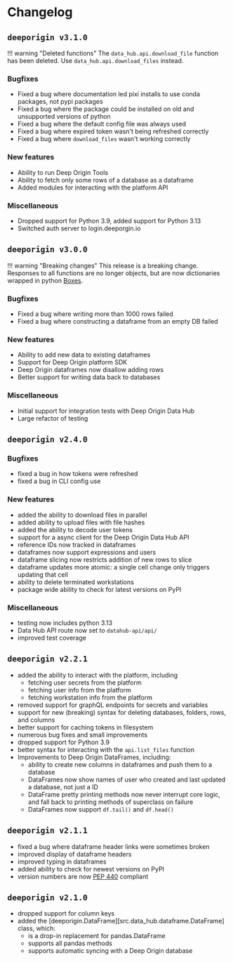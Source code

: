 # Changelog

## `deeporigin v3.1.0`

!!! warning "Deleted functions"
    The `data_hub.api.download_file`  function has been deleted. Use `data_hub.api.download_files` instead.

### Bugfixes

- Fixed a bug where documentation led pixi installs to use conda packages, not pypi packages
- Fixed a bug where the package could be installed on old and unsupported versions of python
- Fixed a bug where the default config file was always used
- Fixed a bug where expired token wasn't being refreshed correctly
- Fixed a bug where `download_files` wasn't working correctly

### New features

- Ability to run Deep Origin Tools
- Ability to fetch only some rows of a database as a dataframe
- Added modules for interacting with the platform API

### Miscellaneous

- Dropped support for Python 3.9, added support for Python 3.13
- Switched auth server to login.deeporgin.io


## `deeporigin v3.0.0`

!!! warning "Breaking changes"
    This release is a breaking change. Responses to all functions are no longer objects, but are now dictionaries wrapped in python [Boxes](https://pypi.org/project/python-box/). 

### Bugfixes

- Fixed a bug where writing more than 1000 rows failed
- Fixed a bug where constructing a dataframe from an empty DB failed


### New features

- Ability to add new data to existing dataframes
- Support for Deep Origin platform SDK
- Deep Origin dataframes now disallow adding rows
- Better support for writing data back to databases

### Miscellaneous 

- Initial support for integration tests with Deep Origin Data Hub
- Large refactor of testing

## `deeporigin v2.4.0`

### Bugfixes

- fixed a bug in how tokens were refreshed
- fixed a bug in CLI config use


### New features

- added the ability to download files in parallel
- added ability to upload files with file hashes 
- added the ability to decode user tokens
- support for a async client for the Deep Origin Data Hub API
- reference IDs now tracked in dataframes 
- dataframes now support expressions and users 
- dataframe slicing now restricts addition of new rows to slice
- dataframe updates more atomic: a single cell change only triggers updating that cell
- ability to delete terminated workstations 
- package wide ability to check for latest versions on PyPI

### Miscellaneous

- testing now includes python 3.13
- Data Hub API route now set to `datahub-api/api/`
- improved test coverage

## `deeporigin v2.2.1`

- added the ability to interact with the platform, including
    - fetching user secrets from the platform
    - fetching user info from the platform
    - fetching workstation info from the platform
- removed support for graphQL endpoints for secrets and variables
- support for new (breaking) syntax for deleting databases, folders, rows, and columns
- better support for caching tokens in filesystem
- numerous bug fixes and small improvements
- dropped support for Python 3.9
- better syntax for interacting with the `api.list_files` function
- Improvements to Deep Origin DataFrames, including:
    - ability to create new columns in dataframes and push them to a database
    - DataFrames now show names of user who created and last updated a database, not just a ID
    - DataFrame pretty printing methods now never interrupt core logic, and fall back to printing methods of superclass on failure
    - DataFrames now support `df.tail()` and `df.head()`

## `deeporigin v2.1.1` 


- fixed a bug where dataframe header links were sometimes broken
- improved display of dataframe headers
- improved typing in dataframes
- added ability to check for newest versions on PyPI
- version numbers are now [PEP 440](https://peps.python.org/pep-0440/) compliant

## `deeporigin v2.1.0` 


- dropped support for column keys
- added the [deeporigin.DataFrame][src.data_hub.dataframe.DataFrame] class, which:
    - is a drop-in replacement for pandas.DataFrame
    - supports all pandas methods
    - supports automatic syncing with a Deep Origin database